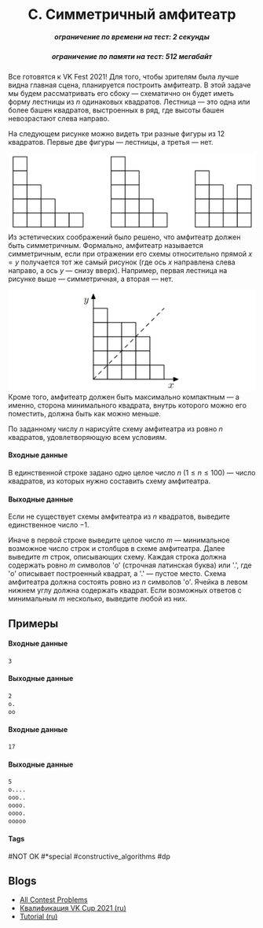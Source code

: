 <h1 style='text-align: center;'> C. Симметричный амфитеатр</h1>

<h5 style='text-align: center;'>ограничение по времени на тест: 2 секунды</h5>
<h5 style='text-align: center;'>ограничение по памяти на тест: 512 мегабайт</h5>

Все готовятся к VK Fest 2021! Для того, чтобы зрителям была лучше видна главная сцена, планируется построить амфитеатр. В этой задаче мы будем рассматривать его сбоку — схематично он будет иметь форму лестницы из $n$ одинаковых квадратов. Лестница — это одна или более башен квадратов, выстроенных в ряд, где высоты башен невозрастают слева направо.

На следующем рисунке можно видеть три разные фигуры из $12$ квадратов. Первые две фигуры — лестницы, а третья — нет.

 ![](images/af3dea7755b2155c124d38383594b0b709813ddf.png) Из эстетических соображений было решено, что амфитеатр должен быть симметричным. Формально, амфитеатр называется симметричным, если при отражении его схемы относительно прямой $x = y$ получается тот же самый рисунок (где ось $x$ направлена слева направо, а ось $y$ — снизу вверх). Например, первая лестница на рисунке выше — симметричная, а вторая — нет.

 ![](images/fe15827c3c46f4f2d3ee4aec12506591794c4bb0.png) Кроме того, амфитеатр должен быть максимально компактным — а именно, сторона минимального квадрата, внутрь которого можно его поместить, должна быть как можно меньше.

По заданному числу $n$ нарисуйте схему амфитеатра из ровно $n$ квадратов, удовлетворяющую всем условиям.

#### Входные данные

В единственной строке задано одно целое число $n$ ($1 \le n \le 100$) — число квадратов, из которых нужно составить схему амфитеатра.

#### Выходные данные

Если не существует схемы амфитеатра из $n$ квадратов, выведите единственное число $-1$.

Иначе в первой строке выведите целое число $m$ — минимальное возможное число строк и столбцов в схеме амфитеатра. Далее выведите $m$ строк, описывающих схему. Каждая строка должна содержать ровно $m$ символов 'o' (строчная латинская буква) или '.', где 'o' описывает построенный квадрат, а '.' — пустое место. Схема амфитеатра должна состоять ровно из $n$ символов 'o'. Ячейка в левом нижнем углу должна содержать квадрат. Если возможных ответов с минимальным $m$ несколько, выведите любой из них.

## Примеры

#### Входные данные


```text
3
```
#### Выходные данные


```text
2
o.
oo
```
#### Входные данные


```text
17
```
#### Выходные данные


```text
5
o....
ooo..
oooo.
oooo.
ooooo
```


#### Tags 

#NOT OK #*special #constructive_algorithms #dp 

## Blogs
- [All Contest Problems](../VK_Cup_2021_-_Квалификация_(Engine).md)
- [Квалификация VK Cup 2021 (ru)](../blogs/Квалификация_VK_Cup_2021_(ru).md)
- [Tutorial (ru)](../blogs/Tutorial_(ru).md)

